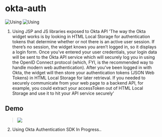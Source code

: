 # okta-auth
![Using](https://img.shields.io/badge/using-OktaAuth-blue)
![Using](https://img.shields.io/badge/using-JSP-brightgreen)

1. Using JSP and JS libraries exposed to Okta API
  'The way the Okta widget works is by looking in HTML Local Storage for authentication tokens that determine whether or not there is an active user session. If there’s    no session, the widget knows you aren’t logged in, so it displays a login form.
  Once you’ve entered your user credentials, your login data will be sent to the Okta API service which will securely log you in using the OpenID Connect protocol         (which, FYI, is the recommended way to handle modern web authentication).
  After you’ve been logged in with Okta, the widget will then store your authentication tokens (JSON Web Tokens) in HTML Local Storage for later retrieval.
  If you needed to securely communicate from your web page to a backend API, for example, you could extract your accessToken out of HTML Local Storage and use it to hit
  your API service securely'
  
  ## Demo
  > <img src="https://github.com/d1089/okta-auth/tree/main/demo/OktaAuthDemo.gif" width="auto" height="auto" />

2. Using Okta Authentication SDK
   In Progress..
